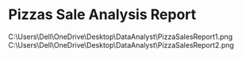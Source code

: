 # Pizzas Sale Analysis Report

C:\Users\Dell\OneDrive\Desktop\DataAnalyst\PizzaSalesReport1.png
C:\Users\Dell\OneDrive\Desktop\DataAnalyst\PizzaSalesReport2.png
